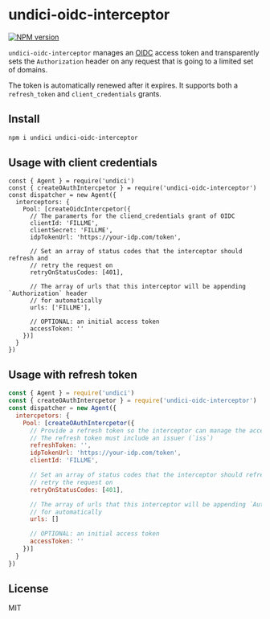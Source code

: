 # undici-oidc-interceptor


[![NPM version](https://img.shields.io/npm/v/undici-oidc-interceptor.svg?style=flat)](https://www.npmjs.com/package/undici-oidc-interceptor)

`undici-oidc-interceptor` manages an [OIDC](https://openid.net/specs/openid-connect-core-1_0.html) access token and transparently sets the `Authorization` header on any
request that is going to a limited set of domains.

The token is automatically renewed after it expires. It supports both a `refresh_token`
and `client_credentials` grants.

## Install

```bash
npm i undici undici-oidc-interceptor
```

## Usage with client credentials

```
const { Agent } = require('undici')
const { createOAuthIntercpetor } = require('undici-oidc-interceptor')
const dispatcher = new Agent({
  interceptors: {
    Pool: [createOidcIntercpetor({
      // The paramerts for the cliend_credentials grant of OIDC
      clientId: 'FILLME',
      clientSecret: 'FILLME',
      idpTokenUrl: 'https://your-idp.com/token',

      // Set an array of status codes that the interceptor should refresh and
      // retry the request on
      retryOnStatusCodes: [401],

      // The array of urls that this interceptor will be appending `Authorization` header
      // for automatically
      urls: ['FILLME'],

      // OPTIONAL: an initial access token
      accessToken: ''
    })]
  }
})
``` 

## Usage with refresh token

```javascript
const { Agent } = require('undici')
const { createOAuthIntercpetor } = require('undici-oidc-interceptor')
const dispatcher = new Agent({
  intercpetors: {
    Pool: [createOAuthIntercpetor({
      // Provide a refresh token so the interceptor can manage the access token
      // The refresh token must include an issuer (`iss`)
      refreshToken: '',
      idpTokenUrl: 'https://your-idp.com/token',
      clientId: 'FILLME',

      // Set an array of status codes that the interceptor should refresh and
      // retry the request on
      retryOnStatusCodes: [401],

      // The array of urls that this interceptor will be appending `Authorization` header
      // for automatically
      urls: []

      // OPTIONAL: an initial access token
      accessToken: ''
    })]
  }
})
``` 

## License

MIT
